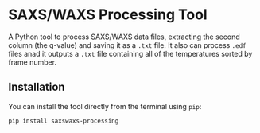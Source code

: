 # SAXS/WAXS Processing Tool

A Python tool to process SAXS/WAXS data files, extracting the second column (the q-value) and saving it as a `.txt` file. It also can process `.edf` files anad it outputs a `.txt` file containing all of the temperatures sorted by frame number.

## Installation

You can install the tool directly from the terminal using `pip`:

```bash
pip install saxswaxs-processing
